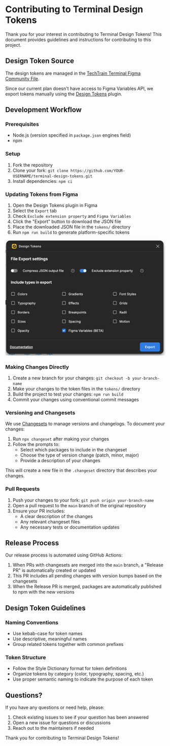 # Contributing to Terminal Design Tokens

Thank you for your interest in contributing to Terminal Design Tokens! This document provides guidelines and instructions for contributing to this project.

## Design Token Source

The design tokens are managed in the [TechTrain Terminal Figma Community File](https://www.figma.com/community/file/1472050808130527580).

Since our current plan doesn't have access to Figma Variables API, we export tokens manually using the [Design Tokens](https://www.figma.com/community/plugin/888356646278934516/design-tokens) plugin.

## Development Workflow

### Prerequisites

- Node.js (version specified in `package.json` engines field)
- npm

### Setup

1. Fork the repository
2. Clone your fork: `git clone https://github.com/YOUR-USERNAME/terminal-design-tokens.git`
3. Install dependencies: `npm ci`

### Updating Tokens from Figma

1. Open the Design Tokens plugin in Figma
2. Select the `Export` tab
3. Check `Exclude extension property` and `Figma Variables`
4. Click the "Export" button to download the JSON file
5. Place the downloaded JSON file in the `tokens/` directory
6. Run `npm run build` to generate platform-specific tokens

![Design Tokens Settings](/image.png)

### Making Changes Directly

1. Create a new branch for your changes: `git checkout -b your-branch-name`
2. Make your changes to the token files in the `tokens/` directory
3. Build the project to test your changes: `npm run build`
4. Commit your changes using conventional commit messages

### Versioning and Changesets

We use [Changesets](https://github.com/changesets/changesets) to manage versions and changelogs. To document your changes:

1. Run `npx changeset` after making your changes
2. Follow the prompts to:
   - Select which packages to include in the changeset
   - Choose the type of version change (patch, minor, major)
   - Provide a description of your changes

This will create a new file in the `.changeset` directory that describes your changes.

### Pull Requests

1. Push your changes to your fork: `git push origin your-branch-name`
2. Open a pull request to the `main` branch of the original repository
3. Ensure your PR includes:
   - A clear description of the changes
   - Any relevant changeset files
   - Any necessary tests or documentation updates

## Release Process

Our release process is automated using GitHub Actions:

1. When PRs with changesets are merged into the `main` branch, a "Release PR" is automatically created or updated
2. This PR includes all pending changes with version bumps based on the changesets
3. When the Release PR is merged, packages are automatically published to npm with the new versions

## Design Token Guidelines

### Naming Conventions

- Use kebab-case for token names
- Use descriptive, meaningful names
- Group related tokens together with common prefixes

### Token Structure

- Follow the Style Dictionary format for token definitions
- Organize tokens by category (color, typography, spacing, etc.)
- Use proper semantic naming to indicate the purpose of each token

## Questions?

If you have any questions or need help, please:

1. Check existing issues to see if your question has been answered
2. Open a new issue for questions or discussions
3. Reach out to the maintainers if needed

Thank you for contributing to Terminal Design Tokens!
